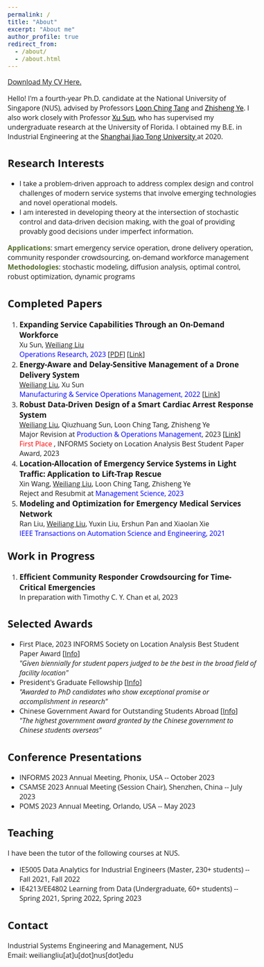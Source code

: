 ```yaml
---
permalink: /
title: "About"
excerpt: "About me"
author_profile: true
redirect_from: 
  - /about/
  - /about.html
---  
```


<head>
<style>
@import url('https://fonts.googleapis.com/css2?family=Open+Sans&display=swap');
</style>
<style>
.circle {
      width: 10px;
      height: 10px;
      background-color: #000;
      border-radius: 50%;
    }
</style>
</head>

<!-- <body style="font-family: sans-serif; font-size: 9pt;"> -->
<body style="font-family: Open Sans; font-style: normal; font-size: 12pt;">
<!-- <body> -->

<!-- <h2 style="margin-top: 1em;">Info</h2>  
<p style="margin-top: 1em;">
  Ph.D. Candidate  <br>
  Dept. of Industrial Systems Engineering and Management  <br>
  National University of Singapore (NUS) <br>
  Email: weiliangliu[at]u[dot]nus.edu <br>
</p>-->

<p>  <a href="http://weiliangliu-nus.github.io/files/WeiliangLiu_Academic_CV.pdf" target="_blank">Download My CV Here.</a>
</p>


<!-- <h2>About Me</h2>-->

<p>
Hello! I'm a fourth-year Ph.D. candidate at the National University of Singapore (NUS), advised by Professors <a href="https://cde.nus.edu.sg/isem/staff/tang-loon-ching/" target="_blank" style="color: rgb(0, 0, 0);">Loon Ching Tang</a> and <a href="https://cde.nus.edu.sg/isem/staff/ye-zhisheng/" target="_blank" style="color: rgb(0, 0, 0)">Zhisheng Ye</a>. I also work closely with Professor <a href="https://people.miami.edu/profile/1d92943aaf793b047e6a5017b9f4a5c1" target="_blank" style="color: rgb(0, 0, 0);">Xu Sun</a>, who has supervised my undergraduate research at the University of Florida.
I obtained my B.E. in Industrial Engineering at the <a href="https://en.sjtu.edu.cn/" target="_blank" style="color: rgb(0, 0, 0);"> Shanghai Jiao Tong University </a> at 2020.
</p>

<h2>Research Interests</h2>
<ul>
<li>I take a problem-driven approach to address complex design and control challenges of modern service systems that involve emerging technologies and novel operational models.</li>
<li>I am interested in developing theory at the intersection of stochastic control and data-driven decision making, with the goal of providing provably good decisions under imperfect information.</li>
</ul>
<p>
<b><font color="#556B2F">Applications</font></b>: smart emergency service operation, drone delivery operation, community responder crowdsourcing, on-demand workforce management
<b><font color="#556B2F">Methodologies</font></b>: stochastic modeling, diffusion analysis, optimal control, robust optimization, dynamic programs<br>
</p>

<!--<p>
I have been particularly interested in service systems that involves emerging technologies and novel bussiness models such as drones, volunteer crowdsroucing Apps and on-demand workforce, and I seek to provide insights into the rich interactions between different entities and between different control levers in these systems.
</p>-->


<!--<h2>Research Papers</h2>
<p style="margin-top: 1em;">
A list of my research papers <a href="https://weiliangliu-nus.github.io/research/" target="_blank">can be found here.</a>
</p>-->

<h2>Completed Papers</h2>
<ol style="margin-top: 0em; margin-bottom: 1.4em;">
<!--  -->
<li><span style="font-size: 13pt; font-weight: bold;">Expanding Service Capabilities Through an On-Demand Workforce</span> <br>
	Xu Sun, <u>Weiliang Liu</u><br>
	<font color="blue">Operations Research, 2023</font> [<a href="http://weiliangliu-nus.github.io/files/Expanding_Service_Capabilities_Through_an_On_Demand_Workforce.pdf" target="_blank">PDF</a>] [<a href="https://pubsonline.informs.org/doi/epdf/10.1287/opre.2021.0651" target="_blank">Link</a>]<br>
  </li>
  <!--  -->
	<li><span style="font-size: 13pt; font-weight: bold;">Energy-Aware and Delay-Sensitive Management of a Drone Delivery System</span> <br>
	<u>Weiliang Liu</u>, Xu Sun<br>
	<font color="blue">Manufacturing & Service Operations Management, 2022</font> [<a href="https://pubsonline.informs.org/doi/pdf/10.1287/msom.2021.1056" target="_blank">Link</a>]</li>
	 <!--  -->
	<li><span style="font-size: 13pt; font-weight: bold;">Robust Data-Driven Design of a Smart Cardiac Arrest Response System</span> <br>
	<u>Weiliang Liu</u>, Qiuzhuang Sun, Loon Ching Tang, Zhisheng Ye<br>
	Major Revision at <font color="blue"> Production & Operations Management</font>, 2023 [<a href="https://papers.ssrn.com/sol3/papers.cfm?abstract_id=4590433" target="_blank">Link</a>]<br>
	<font color="red"> First Place </font>, INFORMS Society on Location Analysis Best Student Paper Award, 2023
	</li>
  <!--  -->
	<li><span style="font-size: 13pt; font-weight: bold;">Location-Allocation of Emergency Service Systems in Light Traffic: Application to Lift-Trap Rescue</span> <br>
	Xin Wang, <u>Weiliang Liu</u>, Loon Ching Tang, Zhisheng Ye<br>
	Reject and Resubmit at <font color="blue"> Management Science, 2023</font></li>
  <!--  -->
	<li><span style="font-size: 13pt; font-weight: bold;">Modeling and Optimization for Emergency Medical Services Network</span> <br>
	Ran Liu, <u>Weiliang Liu</u>, Yuxin Liu, Ershun Pan and Xiaolan Xie<br>
	<font color="blue">IEEE Transactions on Automation Science and Engineering, 2021</font> </li>
</ol>

<h2 style="margin-top: 1em;">Work in Progress</h2>
<ol style="margin-top: 0em; margin-bottom: 1.2em;">
	<li><span style="font-size: 13pt; font-weight: bold;">Efficient Community Responder Crowdsourcing for Time-Critical Emergencies</span> <br>
	In preparation with Timothy C. Y. Chan et al, 2023
	 </li>
</ol>

<h2>Selected Awards</h2>
<p style="margin-top: 1em;">
<ul>
<li>First Place, 2023 INFORMS Society on Location Analysis Best Student Paper Award [<a href="https://www.informs.org/Recognizing-Excellence/Community-Prizes/Section-on-Location-Analysis/Best-Student-Paper-Award" target="_blank">Info</a>]<br>
<em>
"Given biennially for student papers judged to be the best in the broad field of facility location"
</em>
	</li>
	<li>President's Graduate Fellowship [<a href="https://nusgs.nus.edu.sg/scholarships-list/?pgf%22%20\t%20%22_blank" target="_blank">Info</a>]<br>
	<em>"Awarded to PhD candidates who show exceptional promise or accomplishment in research"</em>
	</li>
  <li> Chinese Government Award for Outstanding Students Abroad [<a href="https://en.wikipedia.org/wiki/Chinese_government_award_for_outstanding_self-financed_students_abroad" target="_blank">Info</a>]<br>
  <em>"The highest government award granted by the Chinese government to Chinese students overseas"</em>
  </li>
</ul>
</p>


<h2>Conference Presentations</h2>
<p style="margin-top: 1em;">
<ul>
	<li>INFORMS 2023 Annual Meeting, Phonix, USA -- October 2023</li>
	<li> CSAMSE 2023 Annual Meeting (Session Chair), Shenzhen, China -- July 2023</li>
	<li> POMS 2023 Annual Meeting, Orlando, USA -- May 2023</li>
</ul>
</p>

<h2>Teaching</h2>
<p style="margin-top: 1em;">
I have been the tutor of the following courses at NUS.
<ul>
	<li>IE5005 Data Analytics for Industrial Engineers (Master, 230+ students) -- Fall 2021, Fall 2022</li>
  <li> IE4213/EE4802 Learning from Data (Undergraduate, 60+ students) -- Spring 2021, Spring 2022, Spring 2023</li>
</ul>
</p>



<h2>Contact</h2>
<p style="margin-top: 1em;">
Industrial Systems Engineering and Management, NUS <br>
<!--Engineering Drive 2, Block E1A, #06-25, Singapore, 117576 <br>-->
Email: weiliangliu[at]u[dot]nus[dot]edu <br>
</p>
</body>